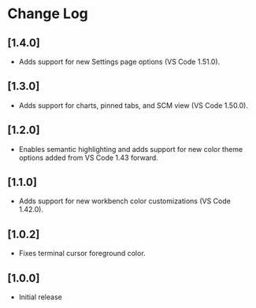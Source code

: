 # Change Log

## [1.4.0]

- Adds support for new Settings page options (VS Code 1.51.0).

## [1.3.0]

- Adds support for charts, pinned tabs, and SCM view (VS Code 1.50.0).

## [1.2.0]

- Enables semantic highlighting and adds support for new color theme options added from VS Code 1.43 forward.

## [1.1.0]

- Adds support for new workbench color customizations (VS Code 1.42.0).

## [1.0.2]

- Fixes terminal cursor foreground color.

## [1.0.0]

- Initial release
